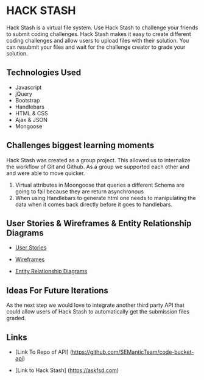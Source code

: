 # HACK STASH

Hack Stash is a virtual file system. Use Hack Stash to challenge your friends to submit coding challenges.
Hack Stash makes it easy to create different coding challenges and allow users to upload files with their solution.
You can resubmit your files and wait for the challenge creator to grade your solution.

## Technologies Used

* Javascript
* jQuery
* Bootstrap
* Handlebars
* HTML & CSS
* Ajax & JSON
* Mongoose

## Challenges biggest learning moments

Hack Stash was created as a group project. This allowed us to internalize the workflow of Git and Github. As a group we supported each other and and were able to move quicker.

1. Virtual attributes in Moongoose that queries a different Schema are going to fail because they are return asynchronous
2. When using Handlebars to generate html one needs to manipulating the data when it comes back directly before it goes to handlebars. 

## User Stories & Wireframes & Entity Relationship Diagrams

* [User Stories](https://drive.google.com/open?id=1RUwCdpCluMVKH013oftEp0ktprOYSie9pCZaFuh7a50)

* [Wireframes](https://drive.google.com/file/)

* [Entity Relationship Diagrams](https://drive.google.com/)


## Ideas For Future Iterations

As the next step we would love to integrate another third party API that could allow users of Hack Stash to automatically get the submission files graded.

## Links

* [Link To Repo of API] (https://github.com/SEManticTeam/code-bucket-api)

* [Link to Hack Stash] (https://askfsd.com)
